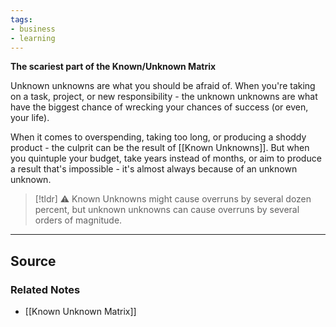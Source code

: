 ```yaml
---
tags:
- business
- learning
---
```

**The scariest part of the Known/Unknown Matrix**

Unknown unknowns are what you should be afraid of. When you're taking on a task, project, or new responsibility - the unknown unknowns are what have the biggest chance of wrecking your chances of success (or even, your life). 

When it comes to overspending, taking too long, or producing a shoddy product - the culprit can be the result of [[Known Unknowns]]. But when you quintuple your budget, take years instead of months, or aim to produce a result that's impossible - it's almost always because of an unknown unknown.

> [!tldr] ⚠️ Known Unknowns might cause overruns by several dozen percent, but unknown unknowns can cause overruns by several orders of magnitude.

---

## Source


### Related Notes
- [[Known Unknown Matrix]]